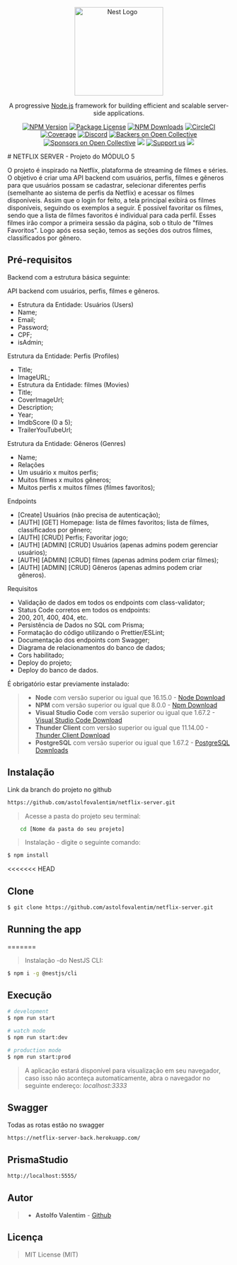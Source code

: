 <p align="center">
  <a href="http://nestjs.com/" target="blank"><img src="https://nestjs.com/img/logo-small.svg" width="200" alt="Nest Logo" /></a>
</p>

[circleci-image]: https://img.shields.io/circleci/build/github/nestjs/nest/master?token=abc123def456
[circleci-url]: https://circleci.com/gh/nestjs/nest

  <p align="center">A progressive <a href="http://nodejs.org" target="_blank">Node.js</a> framework for building efficient and scalable server-side applications.</p>
    <p align="center">
<a href="https://www.npmjs.com/~nestjscore" target="_blank"><img src="https://img.shields.io/npm/v/@nestjs/core.svg" alt="NPM Version" /></a>
<a href="https://www.npmjs.com/~nestjscore" target="_blank"><img src="https://img.shields.io/npm/l/@nestjs/core.svg" alt="Package License" /></a>
<a href="https://www.npmjs.com/~nestjscore" target="_blank"><img src="https://img.shields.io/npm/dm/@nestjs/common.svg" alt="NPM Downloads" /></a>
<a href="https://circleci.com/gh/nestjs/nest" target="_blank"><img src="https://img.shields.io/circleci/build/github/nestjs/nest/master" alt="CircleCI" /></a>
<a href="https://coveralls.io/github/nestjs/nest?branch=master" target="_blank"><img src="https://coveralls.io/repos/github/nestjs/nest/badge.svg?branch=master#9" alt="Coverage" /></a>
<a href="https://discord.gg/G7Qnnhy" target="_blank"><img src="https://img.shields.io/badge/discord-online-brightgreen.svg" alt="Discord"/></a>
<a href="https://opencollective.com/nest#backer" target="_blank"><img src="https://opencollective.com/nest/backers/badge.svg" alt="Backers on Open Collective" /></a>
<a href="https://opencollective.com/nest#sponsor" target="_blank"><img src="https://opencollective.com/nest/sponsors/badge.svg" alt="Sponsors on Open Collective" /></a>
  <a href="https://paypal.me/kamilmysliwiec" target="_blank"><img src="https://img.shields.io/badge/Donate-PayPal-ff3f59.svg"/></a>
    <a href="https://opencollective.com/nest#sponsor"  target="_blank"><img src="https://img.shields.io/badge/Support%20us-Open%20Collective-41B883.svg" alt="Support us"></a>
  <a href="https://twitter.com/nestframework" target="_blank"><img src="https://img.shields.io/twitter/follow/nestframework.svg?style=social&label=Follow"></a>
</p>
  <!--[![Backers on Open Collective](https://opencollective.com/nest/backers/badge.svg)](https://opencollective.com/nest#backer)
  [![Sponsors on Open Collective](https://opencollective.com/nest/sponsors/badge.svg)](https://opencollective.com/nest#sponsor)-->
# NETFLIX SERVER - Projeto do MÓDULO 5

O projeto é inspirado na Netflix, plataforma de streaming de filmes e séries.
O objetivo é criar uma API backend com usuários, perfis, filmes e gêneros para que usuários possam se cadastrar, selecionar diferentes perfis (semelhante ao sistema de perfis da Netflix) e acessar os filmes disponíveis.
Assim que o login for feito, a tela principal exibirá os filmes disponíveis, seguindo os exemplos a seguir. É possível favoritar os filmes, sendo que a lista de filmes favoritos é individual para cada perfil. Esses filmes irão compor a primeira sessão da página, sob o título de "filmes Favoritos". Logo após essa seção, temos as seções dos outros filmes, classificados por gênero.

## Pré-requisitos

Backend com a estrutura básica seguinte:

API backend com usuários, perfis, filmes e gêneros.

- Estrutura da Entidade: Usuários (Users)
- Name;
- Email;
- Password;
- CPF;
- isAdmin;

Estrutura da Entidade: Perfis (Profiles)

- Title;
- ImageURL;
- Estrutura da Entidade: filmes (Movies)
- Title;
- CoverImageUrl;
- Description;
- Year;
- ImdbScore (0 a 5);
- TrailerYouTubeUrl;

Estrutura da Entidade: Gêneros (Genres)

- Name;
- Relações
- Um usuário x muitos perfis;
- Muitos filmes x muitos gêneros;
- Muitos perfis x muitos filmes (filmes favoritos);

Endpoints

- [Create] Usuários (não precisa de autenticação);
- [AUTH] [GET] Homepage: lista de filmes favoritos; lista de filmes, classificados por gênero;
- [AUTH] [CRUD] Perfis; Favoritar jogo;
- [AUTH] [ADMIN] [CRUD] Usuários (apenas admins podem gerenciar usuários);
- [AUTH] [ADMIN] [CRUD] filmes (apenas admins podem criar filmes);
- [AUTH] [ADMIN] [CRUD] Gêneros (apenas admins podem criar gêneros).

Requisitos

- Validação de dados em todos os endpoints com class-validator;
- Status Code corretos em todos os endpoints:
- 200, 201, 400, 404, etc.
- Persistência de Dados no SQL com Prisma;
- Formatação do código utilizando o Prettier/ESLint;
- Documentação dos endpoints com Swagger;
- Diagrama de relacionamentos do banco de dados;
- Cors habilitado;
- Deploy do projeto;
- Deploy do banco de dados.

É obrigatório estar previamente instalado:

> - **Node** com versão superior ou igual que 16.15.0 - [Node Download](https://nodejs.org/pt-br/download/)
> - **NPM** com versão superior ou igual que 8.0.0 - [Npm Download](https://www.npmjs.com/package/download)
> - **Visual Studio Code** com versão superior ou igual que 1.67.2 - [Visual Studio Code Download](https://code.visualstudio.com/download)
> - **Thunder Client** com versão superior ou igual que 11.14.00 - [Thunder Client Download](https://marketplace.visualstudio.com/items?itemName=rangav.vscode-thunder-client)
> - **PostgreSQL** com versão superior ou igual que 1.67.2 - [PostgreSQL Downloads](https://www.postgresql.org/download/)

## Instalação

Link da branch do projeto no github

```bash
https://github.com/astolfovalentim/netflix-server.git
```

> Acesse a pasta do projeto seu terminal:

```bash
 	cd [Nome da pasta do seu projeto]
```

> Instalação - digite o seguinte comando:

```bash
$ npm install
```

<<<<<<< HEAD

## Clone

```bash
$ git clone https://github.com/astolfovalentim/netflix-server.git
```

## Running the app

=======

> Instalação -do NestJS CLI:

```bash
$ npm i -g @nestjs/cli
```

## Execução

```bash
# development
$ npm run start

# watch mode
$ npm run start:dev

# production mode
$ npm run start:prod
```

> A aplicação estará disponível para visualização em seu navegador, caso isso não aconteça automaticamente, abra o navegador no seguinte endereço: _localhost:3333_

## Swagger

Todas as rotas estão no swagger

```bash
https://netflix-server-back.herokuapp.com/
```

## PrismaStudio

```bash
http://localhost:5555/
```

## Autor

> - **Astolfo Valentim** - [Github](https://github.com/astolfovalentim)

## Licença

> MIT License (MIT)
